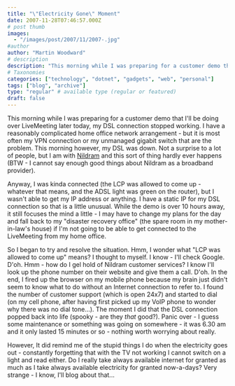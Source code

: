```yaml
---
title: "\"Electricity Gone\" Moment"
date: 2007-11-28T07:46:57.000Z
# post thumb
images:
  - "/images/post/2007/11/2007-.jpg"
#author
author: "Martin Woodward"
# description
description: "This morning while I was preparing for a customer demo that I'll be doing over LiveMeeting later today, my DSL connection stopped working."
# Taxonomies
categories: ["technology", "dotnet", "gadgets", "web", "personal"]
tags: ["blog", "archive"]
type: "regular" # available type (regular or featured)
draft: false
---
```

This morning while I was preparing for a customer demo that I'll be doing over LiveMeeting later today, my DSL connection stopped working.  I have a reasonably complicated home office network arrangement - but it is most often my VPN connection or my unmanaged gigabit switch that are the problem. This morning however, my DSL was down.  Not a surprise to a lot of people, but I am with [Nildram](http://www.nildram.net/) and this sort of thing hardly ever happens (BTW - I cannot say enough good things about Nildram as a broadband provider). 

Anyway, I was kinda connected (the LCP was allowed to come up - whatever that means, and the ADSL light was green on the router), but I wasn't able to get my IP address or anything.  I have a static IP for my DSL connection so that is a little unusual.  While the demo is over 10 hours away, it still focuses the mind a little - I may have to change my plans for the day and fall back to my "disaster recovery office" (the spare room in my mother-in-law's house) if I'm not going to be able to get connected to the LiveMeeting from my home office. 

So I began to try and resolve the situation.  Hmm, I wonder what "LCP was allowed to come up" means? I thought to myself.  I know - I'll check Google.  D'oh.   Hmm - how do I gel hold of Nildram customer services? I know I'll look up the phone number on their website and give them a call.  D'oh.  In the end, I fired up the browser on my mobile phone because my brain just didn't seem to know what to do without an Internet connection to refer to.  I found the number of customer support (which is open 24x7) and started to dial (on my cell phone, after having first picked up my VoIP phone to wonder why there was no dial tone...).  The moment I did that the DSL connection popped back into life (spooky - are they *that* good?).  Panic over - I guess some maintenance or something was going on somewhere - it was 6.30 am and it only lasted 15 minutes or so - nothing worth worrying about really. 

However, It did remind me of the stupid things I do when the electricity goes out - constantly forgetting that with the TV not working I cannot switch on a light and read either.  Do I really take always available internet for granted as much as I take always available electricity for granted now-a-days?  Very strange - I know, I'll blog about that...